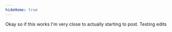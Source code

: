 ```yaml
---
hideHome: true
---
```

Okay so if this works I'm very close to actually starting to post. Testing edits